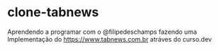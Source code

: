 # clone-tabnews
Aprendendo a programar com o @filipedeschamps fazendo uma Implementação do https://www.tabnews.com.br atráves do curso.dev
